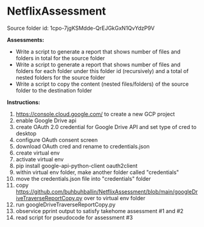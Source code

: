 # NetflixAssessment

Source folder id: 1cpo-7jgKSMdde-QrEJGkGxN1QvYdzP9V

**Assessments:**
- Write a script to generate a report that shows number of files and folders in total for the
source folder 
- Write a script to generate a report that shows number of files and folders for each folder
under this folder id (recursively) and a total of nested folders for the source folder
- Write a script to copy the content (nested files/folders) of the source folder to the
destination folder


**Instructions:**
1. https://console.cloud.google.com/ to create a new GCP project
2. enable Google Drive api
3. create OAuth 2.0 credential for Google Drive API and set type of cred to desktop
4. configure OAuth consent screen
5. download OAuth cred and rename to credentials.json
6. create virtual env
7. activate virtual env
8. pip install google-api-python-client oauth2client
9. within virtual env folder, make another folder called "credentials"
10. move the credentials.json file into "credentials" folder
11. copy https://github.com/buhbuhballin/NetflixAssessment/blob/main/googleDriveTraverseReportCopy.py over to virtual env folder
12. run googleDriveTraverseReportCopy.py
13. observice pprint output to satisfy takehome assessment #1 and #2
14. read script for pseudocode for assessment #3
